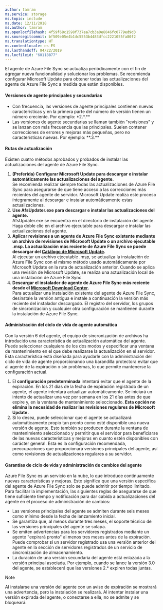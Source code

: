 ```yaml
---
author: tamram
ms.service: storage
ms.topic: include
ms.date: 12/11/2018
ms.author: tamram
ms.openlocfilehash: 4f59f68c1598f737ea7cb3a0e8046fc0779ed9d3
ms.sourcegitcommit: bf509e05e4b1dc5553b4483dfcc2221055fa80f2
ms.translationtype: HT
ms.contentlocale: es-ES
ms.lasthandoff: 04/22/2019
ms.locfileid: "60118877"
---
```

El agente de Azure File Sync se actualiza periódicamente con el fin de agregar nueva funcionalidad y solucionar los problemas. Se recomienda configurar Microsoft Update para obtener todas las actualizaciones del agente de Azure File Sync a medida que están disponibles.

#### <a name="major-vs-minor-agent-versions"></a>Versiones de agente principales y secundarias
* Con frecuencia, las versiones de agente principales contienen nuevas características y en la primera parte del número de versión tienen un número creciente. Por ejemplo:  \*2.\*.\*\*
* Las versiones de agente secundarias se llaman también "revisiones" y se lanzan con más frecuencia que las principales. Suelen contener correcciones de errores y mejoras más pequeñas, pero no características nuevas. Por ejemplo: \*\*.3.\*\*

#### <a name="upgrade-paths"></a>Rutas de actualización
Existen cuatro métodos aprobados y probados de instalar las actualizaciones del agente de Azure File Sync. 
1. **(Preferida) Configurar Microsoft Update para descargar e instalar automáticamente las actualizaciones del agente.**  
    Se recomienda realizar siempre todas las actualizaciones de Azure File Sync para asegurarse de que tiene acceso a las correcciones más recientes del agente de servidor. Microsoft Update realiza este proceso íntegramente al descargar e instalar automáticamente estas actualizaciones.
2. **Use AfsUpdater.exe para descargar e instalar las actualizaciones del agente.**  
    AfsUpdater.exe se encuentra en el directorio de instalación del agente. Haga doble clic en el archivo ejecutable para descargar e instalar las actualizaciones del agente. 
3. **Aplicar revisiones a un agente de Azure File Sync existente mediante un archivo de revisiones de Microsoft Update o un archivo ejecutable .msp. La actualización más reciente de Azure File Sync se puede descargar del [Catálogo de Microsoft Update](https://www.catalog.update.microsoft.com/Search.aspx?q=Azure%20File%20Sync).**  
    Al ejecutar un archivo ejecutable .msp, se actualiza la instalación de Azure File Sync con el mismo método usado automáticamente por Microsoft Update en la ruta de actualización anterior. Cuando se aplica una revisión de Microsoft Update, se realiza una actualización local de una instalación de Azure File Sync.
4. **Descargar el instalador de agente de Azure File Sync más reciente desde el [Microsoft Download Center](https://go.microsoft.com/fwlink/?linkid=858257).**  
    Para actualizar una instalación existente del agente de Azure File Sync, desinstale la versión antigua e instale a continuación la versión más reciente del instalador descargado. El registro del servidor, los grupos de sincronización y cualquier otra configuración se mantienen durante la instalación de Azure File Sync.

#### <a name="automatic-agent-lifecycle-management"></a>Administración del ciclo de vida de agente automática
Con la versión 6 del agente, el equipo de sincronización de archivos ha introducido una característica de actualización automática del agente. Puede seleccionar cualquiera de los dos modos y especificar una ventana de mantenimiento en el que debe realizarse la actualización en el servidor. Esta característica está diseñada para ayudarle con la administración del ciclo de vida de agente proporcionando una barandilla protectora evitar que al agente de la expiración o sin problemas, lo que permite mantenerse la configuración actual.
1. El **configuración predeterminada** intentará evitar que el agente de la expiración. En los 21 días de la fecha de expiración registrado de un agente, el agente intentará actualizar automáticamente. Se iniciará un intento de actualizar una vez por semana en los 21 días antes de que expire y, en la ventana de mantenimiento seleccionado. **Esta opción no elimina la necesidad de realizar las revisiones regulares de Microsoft Update.**
2. Si lo desea, puede seleccionar que el agente se actualizará automáticamente propio tan pronto como esté disponible una nueva versión de agente. Esto también se producen durante la ventana de mantenimiento seleccionado y permitir que el servidor para beneficiarse de las nuevas características y mejoras en cuanto estén disponibles con carácter general. Esta es la configuración recomendada, preocupaciones que proporcionará versiones principales del agente, así como revisiones de actualizaciones regulares a su servidor.

#### <a name="agent-lifecycle-and-change-management-guarantees"></a>Garantías de ciclo de vida y administración de cambios del agente
Azure File Sync es un servicio en la nube, lo que introduce continuamente nuevas características y mejoras. Esto significa que una versión específica del agente de Azure File Sync solo se puede admitir por tiempo limitado. Para facilitar la implementación, las siguientes reglas de asegurarse de que tiene suficiente tiempo y notificación para dar cabida a actualizaciones del agente en el proceso de administración de cambios:

- Las versiones principales del agente se admiten durante seis meses como mínimo desde la fecha de lanzamiento inicial.
- Se garantiza que, al menos durante tres meses, el soporte técnico de las versiones principales del agente se solapa. 
- Se emiten advertencias para los servidores registrados mediante un agente "expirará pronto" al menos tres meses antes de la expiración. Puede comprobar si un servidor registrado usa una versión anterior del agente en la sección de servidores registrados de un servicio de sincronización de almacenamiento.
- La duración de una versión secundaria del agente está enlazada a la versión principal asociada. Por ejemplo, cuando se lance la versión 3.0 del agente, se establecerá que las versiones 2.\* expiren todas juntas.

> [!Note]
> Al instalarse una versión del agente con un aviso de expiración se mostrará una advertencia, pero la instalación se realizará. Al intentar instalar una versión expirada del agente, o conectarse a ella, no se admite y se bloqueará.
